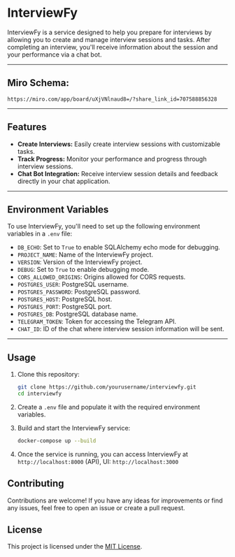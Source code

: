 # InterviewFy

InterviewFy is a service designed to help you prepare for interviews by allowing you to create and manage interview sessions and tasks. After completing an interview, you'll receive information about the session and your performance via a chat bot.

___
## Miro Schema:
`https://miro.com/app/board/uXjVNlnaud8=/?share_link_id=707588856328`
___
## Features

- **Create Interviews:** Easily create interview sessions with customizable tasks.
- **Track Progress:** Monitor your performance and progress through interview sessions.
- **Chat Bot Integration:** Receive interview session details and feedback directly in your chat application.

___
## Environment Variables

To use InterviewFy, you'll need to set up the following environment variables in a `.env` file:

- `DB_ECHO`: Set to `True` to enable SQLAlchemy echo mode for debugging.
- `PROJECT_NAME`: Name of the InterviewFy project.
- `VERSION`: Version of the InterviewFy project.
- `DEBUG`: Set to `True` to enable debugging mode.
- `CORS_ALLOWED_ORIGINS`: Origins allowed for CORS requests.
- `POSTGRES_USER`: PostgreSQL username.
- `POSTGRES_PASSWORD`: PostgreSQL password.
- `POSTGRES_HOST`: PostgreSQL host.
- `POSTGRES_PORT`: PostgreSQL port.
- `POSTGRES_DB`: PostgreSQL database name.
- `TELEGRAM_TOKEN`: Token for accessing the Telegram API.
- `CHAT_ID`: ID of the chat where interview session information will be sent.

___
## Usage

1. Clone this repository:

    ```bash
    git clone https://github.com/yourusername/interviewfy.git
    cd interviewfy
    ```

2. Create a `.env` file and populate it with the required environment variables.

3. Build and start the InterviewFy service:

    ```bash
    docker-compose up --build
    ```

4. Once the service is running, you can access InterviewFy at `http://localhost:8000` (API), UI: `http://localhost:3000` 

## Contributing

Contributions are welcome! If you have any ideas for improvements or find any issues, feel free to open an issue or create a pull request.

## License

This project is licensed under the [MIT License](LICENSE).
